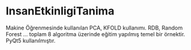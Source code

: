 # InsanEtkinligiTanima
Makine Öğrenmesinde kullanılan PCA, KFOLD kullanımı. RDB, Random Forest ... toplam 8 algoritma üzerinde eğitim yapılmış temel bir örnektir.
PyQt5 kullanılmıştır.

